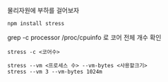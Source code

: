 물리자원에 부하를 걸어보자

```
npm install stress
```



grep -c processor /proc/cpuinfo 로 코어 전체 개수 확인

```
stress -c <코어수>
```

```
stress --vm <프로세스 수> --vm-bytes <사용할크기>
stress --vm 3 --vm-bytes 1024m
```

